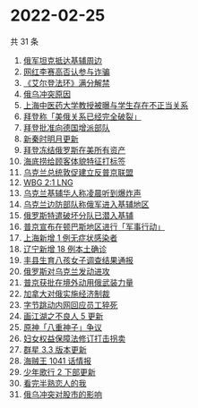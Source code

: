 # 2022-02-25

共 31 条

<!-- BEGIN ZHIHUSEARCH -->
<!-- 最后更新时间 Fri Feb 25 2022 14:14:43 GMT+0800 (China Standard Time) -->
1. [俄军坦克抵达基辅周边](https://www.zhihu.com/search?q=俄罗斯乌克兰)
1. [网红李赛高否认参与诈骗](https://www.zhihu.com/search?q=李赛高)
1. [《艾尔登法环》满分解禁](https://www.zhihu.com/search?q=艾尔登法环)
1. [俄乌冲突原因](https://www.zhihu.com/search?q=俄乌冲突原因)
1. [上海中医药大学教授被曝与学生存在不正当关系](https://www.zhihu.com/search?q=上海中医药大学)
1. [拜登称「美俄关系已经完全破裂」](https://www.zhihu.com/search?q=美俄)
1. [拜登批准向德国增派部队 ](https://www.zhihu.com/search?q=美国总统拜登)
1. [新秦时明月更新](https://www.zhihu.com/search?q=新秦时明月)
1. [拜登冻结俄罗斯在美所有资产](https://www.zhihu.com/search?q=美国俄罗斯)
1. [海底捞给顾客体貌特征打标签](https://www.zhihu.com/search?q=海底捞)
1. [乌克兰总统敦促建立反普京联盟](https://www.zhihu.com/search?q=乌克兰总统)
1. [WBG 2:1 LNG](https://www.zhihu.com/search?q=wbg)
1. [乌克兰基辅华人称凌晨听到爆炸声](https://www.zhihu.com/search?q=乌克兰)
1. [乌克兰边防部队称俄军进入基辅地区](https://www.zhihu.com/search?q=乌克兰)
1. [俄罗斯特遣破坏分队已潜入基辅](https://www.zhihu.com/search?q=俄罗斯乌克兰)
1. [普京宣布在顿巴斯地区进行「军事行动」](https://www.zhihu.com/search?q=普京)
1. [上海新增 1 例无症状感染者](https://www.zhihu.com/search?q=上海疫情)
1. [辽宁新增 18 例本土确诊](https://www.zhihu.com/search?q=辽宁新增)
1. [丰县生育八孩女子调查结果通报](https://www.zhihu.com/search?q=丰县八孩)
1. [俄罗斯对乌克兰发动进攻](https://www.zhihu.com/search?q=俄罗斯乌克兰)
1. [普京获批在境外动用俄武装力量](https://www.zhihu.com/search?q=普京)
1. [加拿大对俄实施经济制裁](https://www.zhihu.com/search?q=经济制裁)
1. [字节跳动内网回应员工猝死](https://www.zhihu.com/search?q=字节跳动员工)
1. [画江湖之不良人 5 更新](https://www.zhihu.com/search?q=不良人)
1. [原神「八重神子」争议](https://www.zhihu.com/search?q=八重神子)
1. [妇女权益保障法修订打击拐卖](https://www.zhihu.com/search?q=妇女权益)
1. [群星 3.3 版本更新](https://www.zhihu.com/search?q=群星)
1. [海贼王 1041 话情报](https://www.zhihu.com/search?q=海贼王)
1. [少年歌行 2 下部更新](https://www.zhihu.com/search?q=少年歌行)
1. [看完半熟恋人的我](https://www.zhihu.com/search?q=半熟恋人)
1. [俄乌冲突对股市的影响](https://www.zhihu.com/search?q=股市)
<!-- END ZHIHUSEARCH -->
